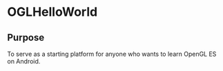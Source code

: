 OGLHelloWorld
=============

Purpose
-------------
To serve as a starting platform for anyone who wants to learn OpenGL ES on Android.
